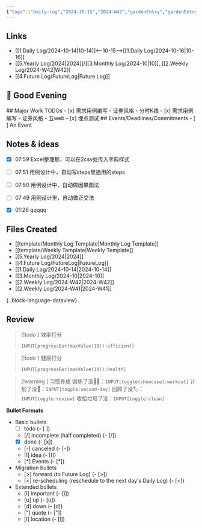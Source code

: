 ```yaml
---
{"tags":["daily-log","2024-10-15","2024-W42","gardenEntry","gardenEntry","gardenEntry","gardenEntry","gardenEntry","gardenEntry"],"date":"2024-10-15","week":"2024-W42","workout":false,"clean":false,"review":false,"second-day":false,"health":6,"efficient":7,"dg-publish":true,"dg-home":true,"permalink":"/1-daily-log/2024-10-15/","dgPassFrontmatter":true}
---
```


## Links
- [[1.Daily Log/2024-10-14\|10-14]]<--10-15-->[[1.Daily Log/2024-10-16\|10-16]]
- [[5.Yearly Log/2024\|2024]]/[[3.Monthly Log/2024-10\|10]], [[2.Weekly Log/2024-W42\|W42]]
- [[4.Future Log/FutureLog\|Future Log]]

<h2><span>🌙 Good Evening</span></h2>
## Major Work TODOs
- [x] 需求用例编写 - 证券风格 - 分时K线
- [x] 需求用例编写 - 证券风格 - 五web
- [x] 埋点测试
## Events/Deadlines/Commitments
- [ ] An Event

## Notes & ideas
- [x] 07:59 Excel整理那，可以在2csv处传入字典样式

- [ ] 07:51 用例设计中，自动写steps里通用的steps

- [ ] 07:50 用例设计中，自动做因果图法

- [ ] 07:49 用例设计里，自动做正交法

- [x] 01:26 qqqqq
## Files Created
- [[template/Monthly Log Template\|Monthly Log Template]]
- [[template/Weekly Template\|Weekly Template]]
- [[5.Yearly Log/2024\|2024]]
- [[4.Future Log/FutureLog\|FutureLog]]
- [[1.Daily Log/2024-10-14\|2024-10-14]]
- [[3.Monthly Log/2024-10\|2024-10]]
- [[2.Weekly Log/2024-W42\|2024-W42]]
- [[2.Weekly Log/2024-W41\|2024-W41]]

{ .block-language-dataview}

## Review
>[!todo ] 效率打分
>```meta-bind
>INPUT[progressBar(maxValue(10)):efficient]
>```

>[!todo ] 健康打分
>```meta-bind
>INPUT[progressBar(maxValue(10)):health]
>```

>[!warning ] 习惯养成
>锻炼了没💪🏼：`INPUT[toggle(showcase):workout]`
>计划了没📆：`INPUT[toggle:second-day]`
>回顾了没🏷️：`INPUT[toggle:review]`
>收拾垃圾了没：`INPUT[toggle:clean]`



**Bullet Formats**
- Basic bullets
	- [ ] todo (- [ ])
	- [/] incomplete (half completed) (- [/])
	- [x] done (- [x])
	- [-] canceled (- [-])
	 - [I] idea (- [I])
	 - [*] Events (- [\*])
- Migration bullets
	 - [>] forward (to Future Log) (- [>])
	 - [<] re-scheduling (reschedule to the next day's Daily Log) (- [<])
- Extended bullets
	- [i] important (- [i])
	- [u] up (- [u])
	- [d] down (- [d])
	- ["] quote (- ["])
	- [l] location (- [l])



